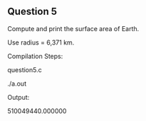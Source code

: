 ## Question 5

Compute and print the surface area of Earth.

Use radius = 6,371 km.

Compilation Steps:  

question5.c

./a.out

Output:

510049440.000000
